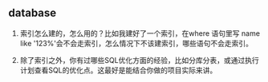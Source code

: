 ## database

1. 索引怎么建的，怎么用的？比如我建好了一个索引，在where 语句里写 name like '123%'会不会走索引，怎么情况下不该建索引，哪些语句不会走索引。

2. 除了索引之外，你有过哪些SQL优化方面的经验，比如分库分表，或通过执行计划查看SQL的优化点。这最好是能结合你做的项目实际来讲。
